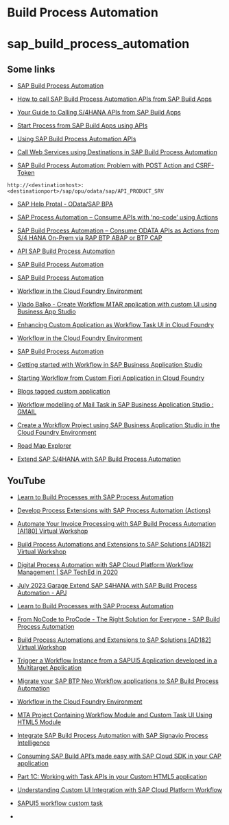 # Build Process Automation

# sap_build_process_automation

## Some links
- [SAP Build Process Automation](https://help.sap.com/docs/build-process-automation?locale=en-US)

- [How to call SAP Build Process Automation APIs from SAP Build Apps](https://blogs.sap.com/2022/12/06/how-to-call-sap-build-process-automation-apis-from-sap-build-apps/)

- [Your Guide to Calling S/4HANA APIs from SAP Build Apps](https://blogs.sap.com/2023/06/11/your-guide-to-calling-s-4hana-apis-from-sap-build-apps/)

- [Start Process from SAP Build Apps using APIs](https://blogs.sap.com/2022/12/04/start-process-from-sap-build-apps-using-apis/)

- [Using SAP Build Process Automation APIs](https://help.sap.com/docs/build-process-automation/sap-build-process-automation/using-sap-build-process-automation-apis)

- [Call Web Services using Destinations in SAP Build Process Automation](https://developers.sap.com/tutorials/spa-automation-webservice-destination.html)

- [SAP Build Process Automation: Problem with POST Action and CSRF-Token](https://answers.sap.com/questions/13858334/sap-build-process-automation-problem-with-post-act.html)

```http://<destinationhost>:<destinationport>/sap/opu/odata/sap/API_PRODUCT_SRV```

- [SAP Help Protal - OData/SAP BPA](https://help.sap.com/docs/search?q=odata&locale=en-US&format=standard,html,pdf,others&version=&product=PROCESS_AUTOMATION)

- [SAP Process Automation – Consume APIs with ‘no-code’ using Actions](https://blogs.sap.com/2022/10/21/sap-process-automation-consume-apis-with-using-actions/)

- [SAP Build Process Automation – Consume ODATA APIs as Actions from S/4 HANA On-Prem via RAP BTP ABAP or BTP CAP](https://blogs.sap.com/2023/03/12/sap-build-process-automation-consume-apis-from-s-4-hana-on-prem-via-rap-btp-abap-or-btp-cap/)

- [API SAP Build Process Automation](https://api.sap.com/package/SAPProcessAutomation/all)

- [SAP Build Process Automation](https://help.sap.com/docs/build-process-automation/sap-build-process-automation/what-is-sap-build-process-automation?locale=en-US)

- [SAP Build Process Automation](https://help.sap.com/docs/build-process-automation/sap-build-process-automation/promoting-projects)

- [Workflow in the Cloud Foundry Environment](https://help.sap.com/docs/workflow-capability/workflow-cloud-foundry/migrate-start-and-task-uis-for-use-with-sap-build-process-automation?locale=en-US)

- [Vlado Balko - Create Workflow MTAR application with custom UI using Business App Studio](https://blogs.sap.com/2020/09/10/create-workflow-mtar-application-with-custom-ui-using-business-app-studio/)

- [Enhancing Custom Application as Workflow Task UI in Cloud Foundry](https://blogs.sap.com/2020/08/31/enhancing-custom-application-as-workflow-task-ui-in-cloud-foundry/)


- [Workflow in the Cloud Foundry Environment](https://help.sap.com/docs/workflow-capability/workflow-cloud-foundry/configure-custom-task-user-interface-using-html5-app)

- [SAP Build Process Automation](https://help.sap.com/docs/build-process-automation/sap-build-process-automation/initial-setup?locale=en-US)


- [Getting started with Workflow in SAP Business Application Studio](https://blogs.sap.com/2020/08/18/getting-started-with-workflow-in-sap-business-application-studio/)

- [Starting Workflow from Custom Fiori Application in Cloud Foundry](https://blogs.sap.com/2020/08/27/starting-workflow-from-custom-fiori-application-in-cloud-foundry/)

- [Blogs tagged custom application](https://blogs.sap.com/tag/custom-application/)

- [Workflow modelling of Mail Task in SAP Business Application Studio : GMAIL](https://blogs.sap.com/2022/02/25/workflow-modelling-of-mail-task-in-sap-business-application-studio-gmail/)

- [Create a Workflow Project using SAP Business Application Studio in the Cloud Foundry Environment](https://blogs.sap.com/2020/08/28/create-a-workflow-project-using-sap-business-application-studio-in-the-cloud-foundry-environment/)

- [Road Map Explorer](https://roadmaps.sap.com/board?range=2023Q3-2023Q4&PRODUCT=67837800100800007077#Q3%202023)

- [Extend SAP S/4HANA with SAP Build Process Automation](https://github.com/SAP-samples/s4hana-cloud-extension-process-automation/blob/main/README.md)

## YouTube

- [Learn to Build Processes with SAP Process Automation](https://www.youtube.com/watch?v=s9bxCLPa-zI)

- [Develop Process Extensions with SAP Process Automation (Actions)](https://www.youtube.com/watch?v=HU7Lir3AQbY)

- [Automate Your Invoice Processing with SAP Build Process Automation [AI180] Virtual Workshop](https://www.youtube.com/watch?v=-lES0HKg9fE)

- [Build Process Automations and Extensions to SAP Solutions [AD182] Virtual Workshop](https://www.youtube.com/watch?v=yYtO0ij5zAw)

- [Digital Process Automation with SAP Cloud Platform Workflow Management | SAP TechEd in 2020](https://www.youtube.com/watch?v=b3uufcXJAqs)

- [July 2023 Garage Extend SAP S4HANA with SAP Build Process Automation - APJ](https://www.youtube.com/watch?v=4T0xUkGA57I)

- [Learn to Build Processes with SAP Process Automation](https://www.youtube.com/watch?v=s9bxCLPa-zI&t=2s)

- [From NoCode to ProCode - The Right Solution for Everyone - SAP Build Process Automation](https://www.youtube.com/watch?v=-k7aiQRHc3Y)

- [Build Process Automations and Extensions to SAP Solutions [AD182] Virtual Workshop](https://www.youtube.com/watch?v=yYtO0ij5zAw)

- [Trigger a Workflow Instance from a SAPUI5 Application developed in a Multitarget Application](https://blogs.sap.com/2022/08/02/trigger-a-workflow-instance-from-a-sapui5-application-developed-in-a-multitarget-application/#:~:text=Open%20your%20SAP%20Business%20Application%20Studio%2C%20and%20follow,finish.%20A%20new%20workspace%20will%20open%20for%20you.)

* [Migrate your SAP BTP Neo Workflow applications to SAP Build Process Automation](https://blogs.sap.com/2023/09/14/migrate-your-sap-btp-neo-workflow-applications-to-sap-build-process-automation/)

* [Workflow in the Cloud Foundry Environment](https://help.sap.com/docs/workflow-capability/workflow-cloud-foundry/legacy-set-task-and-task-context-models)

* [MTA Project Containing Workflow Module and Custom Task UI Using HTML5 Module](https://help.sap.com/docs/workflow-capability/workflow-cloud-foundry/mta-project-containing-workflow-module-and-custom-task-ui-using-html5-module)

* [Integrate SAP Build Process Automation with SAP Signavio Process Intelligence](https://blogs.sap.com/2023/06/25/integrate-sap-build-process-automation-with-sap-signavio-process-intelligence/)

* [Consuming SAP Build API’s made easy with SAP Cloud SDK in your CAP application](https://blogs.sap.com/2023/02/08/consuming-sap-build-apis-made-easy-with-sap-cloud-sdk-in-your-sap-cap-app/)

* [Part 1C: Working with Task APIs in your Custom HTML5 application](https://blogs.sap.com/2017/10/12/part-1c-working-with-task-apis-in-your-custom-html5-application/)

* [Understanding Custom UI Integration with SAP Cloud Platform Workflow](https://blogs.sap.com/2017/10/12/understanding-custom-ui-integration-with-sap-cloud-platform-workflow/)

* [SAPUI5 workflow custom task](https://answers.sap.com/questions/13027474/sapui5-workflow-custom-task.html)

* []()
